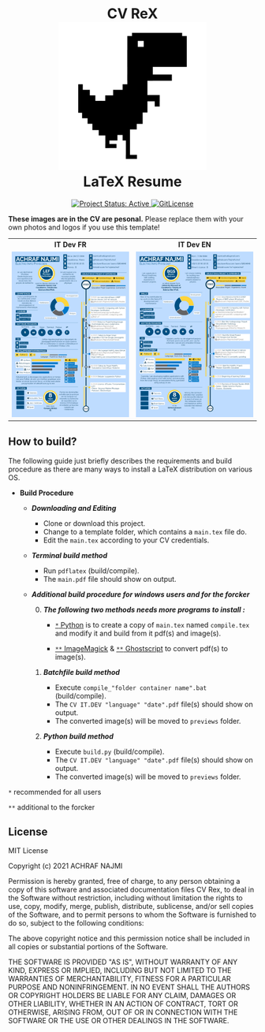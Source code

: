 <h1 align="center">
  CV ReX
  <br />
  <img alt="cvrex icon" src="../previews/cvrex.svg" height="300px" />
  <br />
  LaTeX Resume
</h1>

<div align="center">
  <a href="http://www.repostatus.org/#active" title="Project Status: Active – The project has reached a stable, usable state and is being actively developed.">
    <img src="http://www.repostatus.org/badges/latest/active.svg" alt="Project Status: Active" />
  </a>
  <a href="https://gitlicense.com/license/NajmiAchraf/cvrex">
    <img src="https://gitlicense.com/badge/NajmiAchraf/cvrex" alt="GitLicense" />
  </a>  
</div>


**These images are in the CV are pesonal.**
Please replace them with your own photos and logos if you use this template!


<div align="center">

<table width="100%" margin-left="auto" margin-right="auto">
  <tr>
    <th>IT Dev FR</th>
    <th>IT Dev EN</th>
  </tr>
  <tr>
    <td width="50%">
      <img src="../previews/it-dev_fr.png" 
        alt="IT Dev CV example preview" />
    </td>
    <td width="50%">
      <img src="../previews/it-dev_en.png" 
        alt="IT Dev CV example preview" />
    </td>
  </tr>
</table>
</div>

## How to build?

The following guide just briefly describes the requirements and build procedure as there are many ways to install a LaTeX distribution on various OS.

* ****Build Procedure****

  * ***Downloading and Editing***
    
    * Clone or download this project. 
    * Change to a template folder, which contains a `main.tex` file do.
    * Edit the `main.tex` according to your CV credentials.

  * ***Terminal build method***

    * Run `pdflatex` (build/compile).
    * The `main.pdf` file should show on output.

  * *****Additional build procedure for windows users and for the forcker*****

      0. ***The following two methods needs more programs to install :***
        
          * [`*` Python](<https://www.python.org/downloads/>) is to create a copy of `main.tex` named `compile.tex` and modify it and build from it pdf(s) and image(s).

          * [`**` ImageMagick](<https://imagemagick.org/script/download.php>) & [`**` Ghostscript](<https://www.ghostscript.com/download.html>) to convert pdf(s) to image(s).

      1. ***Batchfile build method***
              
          * Execute `compile_"folder container name".bat` (build/compile).
          * The `CV IT.DEV "language" "date".pdf` file(s) should show on output.
          * The converted image(s) will be moved to `previews` folder.

      2. ***Python build method***
              
          * Execute `build.py` (build/compile).
          * The `CV IT.DEV "language" "date".pdf` file(s) should show on output.
          * The converted image(s) will be moved to `previews` folder.

`*` recommended for all users

`**` additional to the forcker

## License

MIT License

Copyright (c) 2021 ACHRAF NAJMI

Permission is hereby granted, free of charge, to any person obtaining a copy of this software and associated documentation files CV Rex, to deal in the Software without restriction, including without limitation the rights to use, copy, modify, merge, publish, distribute, sublicense, and/or sell copies of the Software, and to permit persons to whom the Software is furnished to do so, subject to the following conditions:

The above copyright notice and this permission notice shall be included in all copies or substantial portions of the Software.

THE SOFTWARE IS PROVIDED "AS IS", WITHOUT WARRANTY OF ANY KIND, EXPRESS OR IMPLIED, INCLUDING BUT NOT LIMITED TO THE WARRANTIES OF MERCHANTABILITY, FITNESS FOR A PARTICULAR PURPOSE AND NONINFRINGEMENT.
IN NO EVENT SHALL THE AUTHORS OR COPYRIGHT HOLDERS BE LIABLE FOR ANY CLAIM, DAMAGES OR OTHER LIABILITY, WHETHER IN AN ACTION OF CONTRACT, TORT OR OTHERWISE, ARISING FROM, OUT OF OR IN CONNECTION WITH THE SOFTWARE OR THE USE OR OTHER DEALINGS IN THE SOFTWARE.
